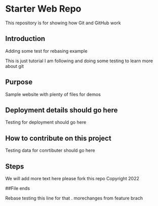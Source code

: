 # Starter Web Repo

This repository is for showing how Git and GitHub work

## Introduction

Adding some test for rebasing example

This is just tutorial I am following and doing some testing to learn more about git
## Purpose

Sample website with plenty of files for demos

## Deployment details should go here 

Testing for deployment should go here


## How to contribute on this project

Testing data for conrtibuter should go here 

## Steps
We will add more text here please fork this repo
Copyright 2022

##File ends 

Rebase testing this line for that .
morechanges from feature brach